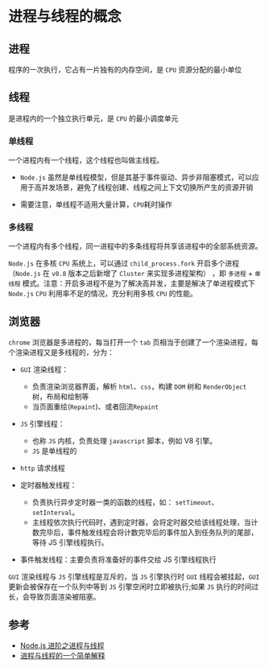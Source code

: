 # 进程与线程的概念

## 进程

程序的一次执行，它占有一片独有的内存空间，是 `CPU` 资源分配的最小单位

## 线程

是进程内的一个独立执行单元，是 `CPU` 的最小调度单元

### 单线程

一个进程内有一个线程，这个线程也叫做主线程。

- `Node.js` 虽然是单线程模型，但是其基于事件驱动、异步非阻塞模式，可以应用于高并发场景，避免了线程创建、线程之间上下文切换所产生的资源开销

- 需要注意，单线程不适用大量计算，`CPU`耗时操作

### 多线程

一个进程内有多个线程，同一进程中的多条线程将共享该进程中的全部系统资源。

`Node.js` 在多核 `CPU` 系统上，可以通过 `child_process.fork` 开启多个进程（`Node.js` 在 `v0.8` 版本之后新增了 `Cluster` 来实现多进程架构） ，即 `多进程` + `单线程` 模式。注意：开启多进程不是为了解决高并发，主要是解决了单进程模式下 `Node.js` `CPU` 利用率不足的情况，充分利用多核 `CPU` 的性能。

## 浏览器

`chrome` 浏览器是多进程的，每当打开一个 `tab` 页相当于创建了一个渲染进程，每个渲染进程又是多线程的，分为：

- `GUI` 渲染线程：

  - 负责渲染浏览器界面，解析 `html`、`css`，构建 `DOM` 树和 `RenderObject` 树，布局和绘制等
  - 当页面重绘(`Repaint`)、或者回流`Repaint`

- `JS` 引擎线程：

  - 也称 `JS` 内核，负责处理 `javascript` 脚本，例如 V8 引擎。
  - `JS` 是单线程的

- `http` 请求线程

- 定时器触发线程：

  - 负责执行异步定时器一类的函数的线程，如： `setTimeout`、`setInterval`。
  - 主线程依次执行代码时，遇到定时器，会将定时器交给该线程处理，当计数完毕后，事件触发线程会将计数完毕后的事件加入到任务队列的尾部，等待 JS 引擎线程执行。

- 事件触发线程：主要负责将准备好的事件交给 JS 引擎线程执行

`GUI` 渲染线程与 `JS` 引擎线程是互斥的，当 `JS` 引擎执行时 `GUI` 线程会被挂起，`GUI` 更新会被保存在一个队列中等到 `JS` 引擎空闲时立即被执行;如果 `JS` 执行的时间过长，会导致页面渲染被阻塞。

## 参考

- [Node.js 进阶之进程与线程](https://zhuanlan.zhihu.com/p/94613627)
- [进程与线程的一个简单解释](https://www.ruanyifeng.com/blog/2013/04/processes_and_threads.html)

